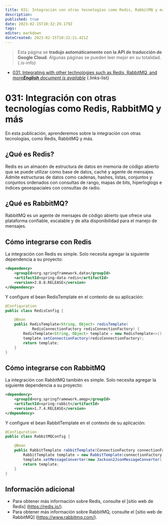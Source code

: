 ```yaml
---
title: 031: Integración con otras tecnologías como Redis, RabbitMQ y más
description: 
published: true
date: 2023-02-15T10:32:29.179Z
tags: 
editor: markdown
dateCreated: 2023-02-15T10:32:21.421Z
---
```


> Esta página se **tradujo automáticamente con la API de traducción de Google Cloud**.
Algunas páginas se pueden leer mejor en su totalidad.{.is-info}



- [031: Integrating with other technologies such as Redis, RabbitMQ, and more***English** document is available*](/en/Knowledge-base/Nest-js/Learning/031-integrating-with-other-technologies-such-as-redis-rabbitmq-and-more)
{.links-list}


# 031: Integración con otras tecnologías como Redis, RabbitMQ y más

En esta publicación, aprenderemos sobre la integración con otras tecnologías, como Redis, RabbitMQ y más.

## ¿Qué es Redis?

Redis es un almacén de estructura de datos en memoria de código abierto que se puede utilizar como base de datos, caché y agente de mensajes. Admite estructuras de datos como cadenas, hashes, listas, conjuntos y conjuntos ordenados con consultas de rango, mapas de bits, hiperloglogs e índices geoespaciales con consultas de radio.

## ¿Qué es RabbitMQ?

RabbitMQ es un agente de mensajes de código abierto que ofrece una plataforma confiable, escalable y de alta disponibilidad para el manejo de mensajes.

## Cómo integrarse con Redis

La integración con Redis es simple. Solo necesita agregar la siguiente dependencia a su proyecto:

```xml
<dependency>
    <groupId>org.springframework.data</groupId>
    <artifactId>spring-data-redis</artifactId>
    <version>2.0.8.RELEASE</version>
</dependency>
```

Y configure el bean RedisTemplate en el contexto de su aplicación:

```java
@Configuration
public class RedisConfig {

    @Bean
    public RedisTemplate<String, Object> redisTemplate(
            RedisConnectionFactory redisConnectionFactory) {
        RedisTemplate<String, Object> template = new RedisTemplate<>();
        template.setConnectionFactory(redisConnectionFactory);
        return template;
    }
}
```

## Cómo integrarse con RabbitMQ

La integración con RabbitMQ también es simple. Solo necesita agregar la siguiente dependencia a su proyecto:

```xml
<dependency>
    <groupId>org.springframework.amqp</groupId>
    <artifactId>spring-rabbit</artifactId>
    <version>1.7.4.RELEASE</version>
</dependency>
```

Y configure el bean RabbitTemplate en el contexto de su aplicación:

```java
@Configuration
public class RabbitMQConfig {

    @Bean
    public RabbitTemplate rabbitTemplate(ConnectionFactory connectionFactory) {
        RabbitTemplate template = new RabbitTemplate(connectionFactory);
        template.setMessageConverter(new Jackson2JsonMessageConverter());
        return template;
    }
}
```

## Información adicional

- Para obtener más información sobre Redis, consulte el [sitio web de Redis] (https://redis.io/).
- Para obtener más información sobre RabbitMQ, consulte el [sitio web de RabbitMQ] (https://www.rabbitmq.com/).
